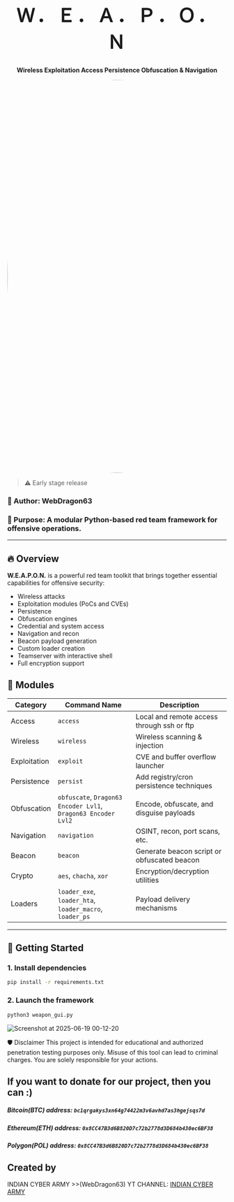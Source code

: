 <h1 align="center" style="font-size:3em; letter-spacing:0.1em;">
    Ｗ．Ｅ．Ａ．Ｐ．Ｏ．Ｎ
</h1>
<p align="center"><strong>Wireless Exploitation Access Persistence Obfuscation & Navigation</strong></p>

<p align="center">
  <img src="https://github.com/user-attachments/assets/3a0dda7e-60fb-4c95-93c5-9dd5e0048db0"
       alt="Circular logo"
       width="900"
       style="border-radius:50%;">
</p>

> :warning: Early stage release

### 👤 Author: WebDragon63  
### 🎯 Purpose: A modular Python-based red team framework for offensive operations.

---

## 🔥 Overview

**W.E.A.P.O.N.** is a powerful red team toolkit that brings together essential capabilities for offensive security:
- Wireless attacks
- Exploitation modules (PoCs and CVEs)
- Persistence
- Obfuscation engines
- Credential and system access
- Navigation and recon
- Beacon payload generation
- Custom loader creation
- Teamserver with interactive shell
- Full encryption support



## 🧠 Modules

| Category      | Command Name     | Description                                 |
|---------------|------------------|---------------------------------------------|
| Access        | `access`         | Local and remote access through ssh or ftp  |
| Wireless      | `wireless`       | Wireless scanning & injection               |
| Exploitation  | `exploit`        | CVE and buffer overflow launcher            |
| Persistence   | `persist`        | Add registry/cron persistence techniques    |
| Obfuscation   | `obfuscate`, `Dragon63 Encoder Lvl1`, `Dragon63 Encoder Lvl2`      | Encode, obfuscate, and disguise payloads    |
| Navigation    | `navigation`     | OSINT, recon, port scans, etc.              |
| Beacon        | `beacon`         | Generate beacon script or obfuscated beacon |
| Crypto        | `aes`, `chacha`, `xor` | Encryption/decryption utilities |
| Loaders       | `loader_exe`, `loader_hta`, `loader_macro`, `loader_ps` | Payload delivery mechanisms |

---

## 🚀 Getting Started

### 1. Install dependencies
```bash
pip install -r requirements.txt
```
### 2. Launch the framework
```bash
python3 weapon_gui.py
```
![Screenshot at 2025-06-19 00-12-20](https://github.com/user-attachments/assets/f11293e8-80c2-4838-b7fa-93b5f21edc6e)

🛡 Disclaimer
This project is intended for educational and authorized penetration testing purposes only.
Misuse of this tool can lead to criminal charges. You are solely responsible for your actions.

## If you want to donate for our project, then you can :)
##### Bitcoin(BTC) address: `bc1qrgakys3xn64g74422m3v6avhd7as3hgejsqs7d`
##### Ethereum(ETH) address: `0x8CC47B3d6B820D7c72b2778d3D684b430ec6BF38`
##### Polygon(POL) address: `0x8CC47B3d6B820D7c72b2778d3D684b430ec6BF38`

## Created by
INDIAN CYBER ARMY >>(WebDragon63)
YT CHANNEL: [INDIAN CYBER ARMY](https://www.youtube.com/@indiancyberarmy5)
